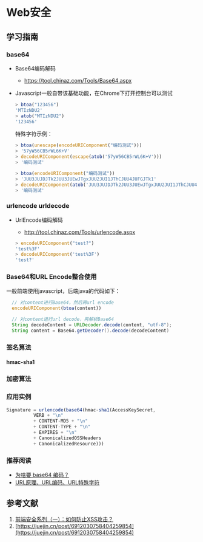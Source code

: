 # Web安全

## 学习指南

### base64

* Base64编码解码
  * <https://tool.chinaz.com/Tools/Base64.aspx>

* Javascript一般自带该基础功能，在Chrome下打开控制台可以测试

    ```javascript
    > btoa("123456")
    'MTIzNDU2'
    > atob("MTIzNDU2")
    '123456'
    ```

    特殊字符示例：

    ```javascript
    > btoa(unescape(encodeURIComponent("编码测试")))
    > '57yW56CB5rWL6K+V'
    > decodeURIComponent(escape(atob('57yW56CB5rWL6K+V')))
    > '编码测试'

    > btoa(encodeURIComponent("编码测试"))
    > 'JUU3JUJDJTk2JUU3JUEwJTgxJUU2JUI1JThCJUU4JUFGJTk1'
    > decodeURIComponent(atob('JUU3JUJDJTk2JUU3JUEwJTgxJUU2JUI1JThCJUU4JUFGJTk1'))
    > '编码测试'
    ```

### urlencode urldecode

* UrlEncode编码解码
  * <http://tool.chinaz.com/Tools/urlencode.aspx>

  ```javascript
  > encodeURIComponent("test?")
  'test%3F'
  > decodeURIComponent('test%3F')
  'test?'
  ```

### Base64和URL Encode整合使用

一般前端使用javascript，后端java的代码如下：

```javascript
  // 对content进行Base64，然后再url encode
  encodeURIComponent(btoa(content))
```

```java
  // 对content进行url decode，再解析Base64
  String decodeContent = URLDecoder.decode(content, "utf-8");
  String content = Base64.getDecoder().decode(decodeContent)
```

### 签名算法

#### hmac-sha1

### 加密算法

### 应用实例

```javascript
Signature = urlencode(base64(hmac-sha1(AccessKeySecret,
          VERB + "\n"
          + CONTENT-MD5 + "\n"
          + CONTENT-TYPE + "\n"
          + EXPIRES + "\n"
          + CanonicalizedOSSHeaders
          + CanonicalizedResource)))
```

### 推荐阅读

* [为啥要 base64 编码？](https://www.jianshu.com/p/b611e220ef2d)
* [URL原理、URL编码、URL特殊字符](https://developer.aliyun.com/article/75516)

## 参考文献

1. [前端安全系列（一）：如何防止XSS攻击？](https://tech.meituan.com/2018/09/27/fe-security.html)
2. [https://juejin.cn/post/6912030758404259854](https://juejin.cn/post/6912030758404259854)
